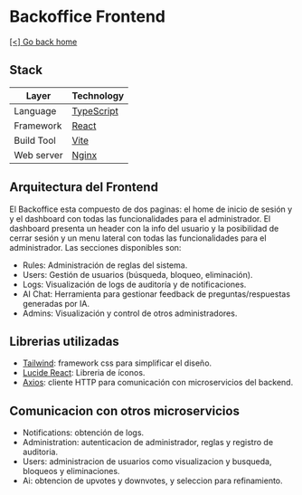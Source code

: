 # Backoffice Frontend

[[<] Go back home](../README.md)

## Stack

| Layer         | Technology                         |
|---------------|-------------------------------------|
| Language      | [TypeScript](https://www.typescriptlang.org/) |
| Framework     | [React](https://reactjs.org/)      |
| Build Tool    | [Vite](https://vitejs.dev/) |
| Web server    | [Nginx](https://nginx.org/) |

## Arquitectura del Frontend

El Backoffice esta compuesto de dos paginas: el home de inicio de sesión y y el dashboard con todas las funcionalidades para el administrador.
El dashboard presenta un header con la info del usuario y la posibilidad de cerrar sesión y un menu lateral con todas las funcionalidades para el administrador.
Las secciones disponibles son:
- Rules: Administración de reglas del sistema.
- Users: Gestión de usuarios (búsqueda, bloqueo, eliminación).
- Logs: Visualización de logs de auditoría y de notificaciones.
- AI Chat: Herramienta para gestionar feedback de preguntas/respuestas generadas por IA.
- Admins: Visualización y control de otros administradores.

## Librerias utilizadas
 - [Tailwind](https://tailwindcss.com/): framework css para simplificar el diseño.
 - [Lucide React](https://lucide.dev/guide/packages/lucide-react): Libreria de íconos.
 - [Axios](https://axios-http.com/): cliente HTTP para comunicación con microservicios del backend.

## Comunicacion con otros microservicios

- Notifications: obtención de logs.
- Administration: autenticacion de administrador, reglas y registro de auditoria.
- Users: administracion de usuarios como visualizacion y busqueda, bloqueos y eliminaciones.
- Ai: obtencion de upvotes y downvotes, y seleccion para refinamiento.
